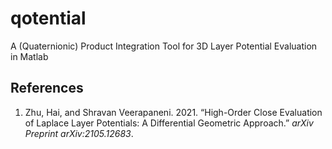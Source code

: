 # qotential
A (Quaternionic) Product Integration Tool for 3D Layer Potential Evaluation in Matlab 

## References

1. Zhu, Hai, and Shravan Veerapaneni. 2021. “High-Order Close Evaluation of Laplace Layer Potentials: A Differential Geometric Approach.” *arXiv Preprint arXiv:2105.12683*.